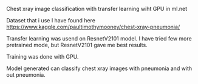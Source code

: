 Chest xray image classification with transfer learning wiht GPU in ml.net

Dataset that i use I have found here https://www.kaggle.com/paultimothymooney/chest-xray-pneumonia/

Transfer learning was usend on ResnetV2101 model. I have tried few more pretrained mode, but ResnetV2101 gave me best results.

Training was done with GPU.

Model generated can classify chest xray images with pneumonia and with out pneumonia.